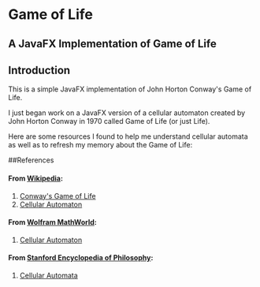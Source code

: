 Game of Life
============
A JavaFX Implementation of Game of Life
---------------------------------------

## Introduction

This is a simple JavaFX implementation of John Horton Conway's Game of Life.

I just began work on a JavaFX version of a cellular automaton created by John Horton Conway in 1970 called Game of Life (or just Life).

Here are some resources I found to help me understand cellular automata as well as to refresh my memory about the Game of Life:

##References

#### From [Wikipedia](https://en.wikipedia.org/wiki/Main_Page):

1. [Conway's Game of Life](https://en.wikipedia.org/wiki/Conway's_Game_of_Life?oldformat=true)
2. [Cellular Automaton](https://en.wikipedia.org/wiki/Cellular_automaton)

####  From [Wolfram MathWorld](http://mathworld.wolfram.com/CellularAutomaton.html):

1. [Cellular Automaton](http://mathworld.wolfram.com/CellularAutomaton.html)

#### From [Stanford Encyclopedia of Philosophy](https://plato.stanford.edu/index.html):

1. [Cellular Automata](https://plato.stanford.edu/entries/cellular-automata/)

 